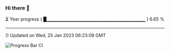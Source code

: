 ### Hi there 👋

⏳ Year progress { █▁▁▁▁▁▁▁▁▁▁▁▁▁▁▁▁▁▁▁▁▁▁▁▁▁▁▁▁▁ } 6.65 %

---

⏰ Updated on Wed, 25 Jan 2023 06:23:09 GMT

![Progress Bar CI](https://github.com/ZhaoGui/ZhaoGui/workflows/Progress%20Bar%20CI/badge.svg)
